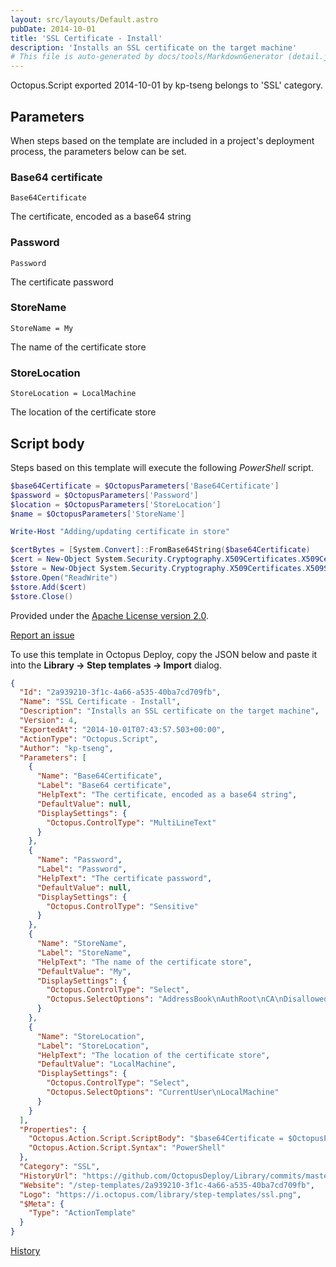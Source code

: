 ```yaml
---
layout: src/layouts/Default.astro
pubDate: 2014-10-01
title: 'SSL Certificate - Install'
description: 'Installs an SSL certificate on the target machine'
# This file is auto-generated by docs/tools/MarkdownGenerator (detail.js)
---
```


Octopus.Script exported 2014-10-01 by kp-tseng belongs to 'SSL' category.

## Parameters

When steps based on the template are included in a project's deployment process, the parameters below can be set.


<div class="param">

### Base64 certificate

`Base64Certificate`

The certificate, encoded as a base64 string

</div>
        
<div class="param">

### Password

`Password`

The certificate password

</div>
        
<div class="param">

### StoreName

`StoreName = My`

The name of the certificate store

</div>
        
<div class="param">

### StoreLocation

`StoreLocation = LocalMachine`

The location of the certificate store

</div>
        

## Script body

Steps based on this template will execute the following *PowerShell* script.

```PowerShell
$base64Certificate = $OctopusParameters['Base64Certificate']
$password = $OctopusParameters['Password']
$location = $OctopusParameters['StoreLocation']
$name = $OctopusParameters['StoreName']

Write-Host "Adding/updating certificate in store"

$certBytes = [System.Convert]::FromBase64String($base64Certificate)
$cert = New-Object System.Security.Cryptography.X509Certificates.X509Certificate2($certBytes, $password, "MachineKeySet,PersistKeySet")
$store = New-Object System.Security.Cryptography.X509Certificates.X509Store($name, $location)
$store.Open("ReadWrite")
$store.Add($cert)
$store.Close()
```

Provided under the [Apache License version 2.0](https://github.com/OctopusDeploy/Library/blob/master/LICENSE.txt).

[Report an issue](https://github.com/OctopusDeploy/Library/issues/new?assignees=&labels=&projects=&template=bug-report.yml&title=Issue%20with%20SSL%20Certificate%20-%20Install&step-template=SSL%20Certificate%20-%20Install)

<div class="get-json">

To use this template in Octopus Deploy, copy the JSON below and paste it into the **Library → Step templates → Import** dialog.

```json
{
  "Id": "2a939210-3f1c-4a66-a535-40ba7cd709fb",
  "Name": "SSL Certificate - Install",
  "Description": "Installs an SSL certificate on the target machine",
  "Version": 4,
  "ExportedAt": "2014-10-01T07:43:57.503+00:00",
  "ActionType": "Octopus.Script",
  "Author": "kp-tseng",
  "Parameters": [
    {
      "Name": "Base64Certificate",
      "Label": "Base64 certificate",
      "HelpText": "The certificate, encoded as a base64 string",
      "DefaultValue": null,
      "DisplaySettings": {
        "Octopus.ControlType": "MultiLineText"
      }
    },
    {
      "Name": "Password",
      "Label": "Password",
      "HelpText": "The certificate password",
      "DefaultValue": null,
      "DisplaySettings": {
        "Octopus.ControlType": "Sensitive"
      }
    },
    {
      "Name": "StoreName",
      "Label": "StoreName",
      "HelpText": "The name of the certificate store",
      "DefaultValue": "My",
      "DisplaySettings": {
        "Octopus.ControlType": "Select",
        "Octopus.SelectOptions": "AddressBook\nAuthRoot\nCA\nDisallowed\nMy\nRoot\nTrustedPeople\nTrustedPublisher"
      }
    },
    {
      "Name": "StoreLocation",
      "Label": "StoreLocation",
      "HelpText": "The location of the certificate store",
      "DefaultValue": "LocalMachine",
      "DisplaySettings": {
        "Octopus.ControlType": "Select",
        "Octopus.SelectOptions": "CurrentUser\nLocalMachine"
      }
    }
  ],
  "Properties": {
    "Octopus.Action.Script.ScriptBody": "$base64Certificate = $OctopusParameters['Base64Certificate']\n$password = $OctopusParameters['Password']\n$location = $OctopusParameters['StoreLocation']\n$name = $OctopusParameters['StoreName']\n\nWrite-Host \"Adding/updating certificate in store\"\n\n$certBytes = [System.Convert]::FromBase64String($base64Certificate)\n$cert = New-Object System.Security.Cryptography.X509Certificates.X509Certificate2($certBytes, $password, \"MachineKeySet,PersistKeySet\")\n$store = New-Object System.Security.Cryptography.X509Certificates.X509Store($name, $location)\n$store.Open(\"ReadWrite\")\n$store.Add($cert)\n$store.Close()",
    "Octopus.Action.Script.Syntax": "PowerShell"
  },
  "Category": "SSL",
  "HistoryUrl": "https://github.com/OctopusDeploy/Library/commits/master/step-templates//opt/buildagent/work/75443764cd38076d/step-templates/ssl-certificate-install.json",
  "Website": "/step-templates/2a939210-3f1c-4a66-a535-40ba7cd709fb",
  "Logo": "https://i.octopus.com/library/step-templates/ssl.png",
  "$Meta": {
    "Type": "ActionTemplate"
  }
}
```

[History](https://github.com/OctopusDeploy/Library/commits/master/step-templates/https://github.com/OctopusDeploy/Library/commits/master/step-templates//opt/buildagent/work/75443764cd38076d/step-templates/ssl-certificate-install.json)

</div>
